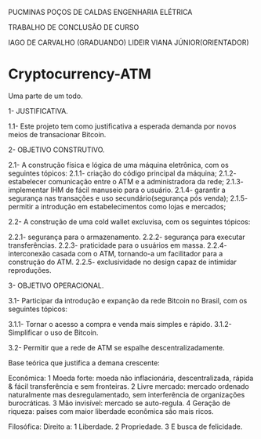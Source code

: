 PUCMINAS POÇOS DE CALDAS
ENGENHARIA ELÉTRICA

TRABALHO DE CONCLUSÃO DE CURSO

IAGO DE CARVALHO (GRADUANDO)
LIDEIR VIANA JÚNIOR(ORIENTADOR)

# Cryptocurrency-ATM
Uma parte de um todo.

1- JUSTIFICATIVA.

  1.1- Este projeto tem como justificativa a esperada demanda por novos meios de transacionar Bitcoin.


2- OBJETIVO CONSTRUTIVO.

  2.1- A construção física e lógica de uma máquina eletrônica, com os seguintes tópicos:
   2.1.1- criação do código principal da máquina;
   2.1.2- estabelecer comunicação entre o ATM e a administradora da rede;
   2.1.3- implementar IHM de fácil manuseio para o usuário.
   2.1.4- garantir a segurança nas transações e uso secundário(segurança pós venda);
   2.1.5- permitir a introdução em estabelecimentos como lojas e mercados;
   
  2.2- A construção de uma cold wallet excluvisa, com os seguintes tópicos:

   2.2.1- segurança para o armazenamento.
   2.2.2- segurança para executar transferências.
   2.2.3- praticidade para o usuários em massa.
   2.2.4- interconexão casada com o ATM, tornando-a um facilitador para a construção do ATM.
   2.2.5- exclusividade no design capaz de intimidar reproduções.

 
3- OBJETIVO OPERACIONAL.

  3.1- Participar da introdução e expanção da rede Bitcoin no Brasil, com os seguintes tópicos:

   3.1.1- Tornar o acesso a compra e venda mais simples e rápido.
   3.1.2- Simplificar o uso de Bitcoin.

   
  3.2- Permitir que a rede de ATM se espalhe descentralizadamente.
  


Base teórica que justifica a demana crescente:

Econômica:
1 Moeda forte: moeda não inflacionária, descentralizada, rápida & fácil transferência e sem fronteiras.
2 Livre mercado: mercado ordenado naturalmente mas desregulamentado, sem interferência de organizações burocráticas.
3 Mão invisível: mercado se auto-regula.
4 Geração de riqueza: países com maior liberdade econômica são mais ricos.

Filosófica:
Direito a:
1 Liberdade.
2 Propriedade.
3 E busca de felicidade.
